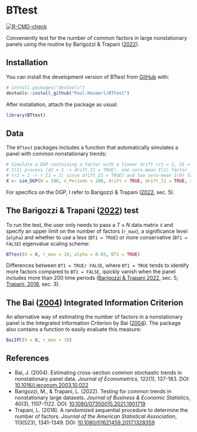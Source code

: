 
<!-- README.md is generated from README.Rmd. Please edit that file -->

# BTtest

<!-- badges: start -->
<!-- [![CRAN\_Version\_Badge](http://www.r-pkg.org/badges/version/BTtest)](https://cran.r-project.org/package=BTtest) -->
<!-- [![CRAN\_Downloads\_Badge](https://cranlogs.r-pkg.org/badges/grand-total/BTtest)](https://cran.r-project.org/package=BTtest) -->

[![R-CMD-check](https://github.com/Paul-Haimerl/BTtest/actions/workflows/R-CMD-check.yaml/badge.svg)](https://github.com/Paul-Haimerl/BTtest/actions/workflows/R-CMD-check.yaml)
<!-- badges: end -->

Conveniently test for the number of common factors in large
nonstationary panels using the routine by Barigozzi & Trapani
([2022](https://doi.org/10.1080/07350015.2021.1901719)).

## Installation

You can install the development version of BTtest from
[GitHub](https://github.com/) with:

``` r
# install.packages("devtools")
devtools::install_github("Paul-Haimerl/BTtest")
```

After installation, attach the package as usual:

``` r
library(BTtest)
```

## Data

The `BTtest` packages includes a function that automatically simulates a
panel with common nonstationary trends:

``` r
# Simulate a DGP containing a factor with a linear drift (r1 = 1, d1 = 1 -> drift = TRUE) and 
# I(1) process (d2 = 1 -> drift_I1 = TRUE), one zero-mean I(1) factor 
# (r2 = 1 -> r_I1 = 2; since drift_I1 = TRUE) and two zero-mean I(0) factors (r3 = 2 -> r_I0 = 2)
X <- sim_DGP(N = 100, n_Periods = 200, drift = TRUE, drift_I1 = TRUE, r_I1 = 2, r_I0 = 2)
```

For specifics on the DGP, I refer to Barigozzi & Trapani
([2022](https://doi.org/10.1080/07350015.2021.1901719), sec. 5).

## The Barigozzi & Trapani ([2022](https://doi.org/10.1080/07350015.2021.1901719)) test

To run the test, the user only needs to pass a $T \times N$ data matrix
`X` and specify an upper limit on the number of factors (`r_max`), a
significance level (`alpha`) and whether to use a less (`BT1 = TRUE`) or
more conservative (`BT1 = FALSE`) eigenvalue scaling scheme:

``` r
BTtest(X = X, r_max = 10, alpha = 0.05, BT1 = TRUE)
```

Differences between `BT1 = TRUE/ FALSE`, where `BT1 = TRUE` tends to
identify more factors compared to `BT1 = FALSE`, quickly vanish when the
panel includes more than 200 time periods ([Barigozzi & Trapani
2022](https://doi.org/10.1080/07350015.2021.1901719), sec. 5; [Trapani,
2018](https://doi.org/10.1080/01621459.2017.1328359), sec. 3).

## The Bai ([2004](https://doi.org/10.1016/j.jeconom.2003.10.022)) Integrated Information Criterion

An alternative way of estimating the number of factors in a
nonstationary panel is the Integrated Information Criterion by Bai
([2004](https://doi.org/10.1016/j.jeconom.2003.10.022)). The package
also contains a function to easily evaluate this measure:

``` r
BaiIPC(X = X, r_max = 10)
```

## References

- Bai, J. (2004). Estimating cross-section common stochastic trends in
  nonstationary panel data. *Journal of Econometrics*, 122(1), 137-183.
  DOI:
  [10.1016/j.jeconom.2003.10.022](https://doi.org/10.1016/j.jeconom.2003.10.022)
- Barigozzi, M., & Trapani, L. (2022). Testing for common trends in
  nonstationary large datasets. *Journal of Business & Economic
  Statistics*, 40(3), 1107-1122. DOI:
  [10.1080/07350015.2021.1901719](https://doi.org/10.1080/07350015.2021.1901719)
- Trapani, L. (2018). A randomized sequential procedure to determine the
  number of factors. *Journal of the American Statistical Association*,
  113(523), 1341-1349. DOI:
  [10.1080/01621459.2017.1328359](https://doi.org/10.1080/01621459.2017.1328359)
